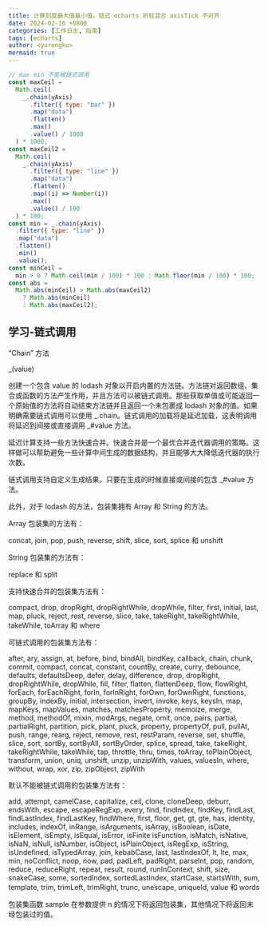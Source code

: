 ```yaml
---
title: 计算刻度最大值最小值，链式 echarts 折柱混合 axisTick 不对齐
date: 2024-02-16 +0800
categories: [工作日志, 指南]
tags: [echarts]
author: <yurongku>  
mermaid: true
---
```



```js
// max min 不能被链式调用
const maxCeil =
  Math.ceil(
    _.chain(yAxis)
      .filter({ type: "bar" })
      .map("data")
      .flatten()
      .max()
      .value() / 1000
  ) * 1000;
const maxCeil2 =
  Math.ceil(
    _.chain(yAxis)
      .filter({ type: "line" })
      .map("data")
      .flatten()
      .map((i) => Number(i))
      .max()
      .value() / 100
  ) * 100;
const min = _.chain(yAxis)
  .filter({ type: "line" })
  .map("data")
  .flatten()
  .min()
  .value();
const minCeil =
  min > 0 ? Math.ceil(min / 100) * 100 : Math.floor(min / 100) * 100;
const abs =
  Math.abs(minCeil) > Math.abs(maxCeil2)
    ? Math.abs(minCeil)
    : Math.abs(maxCeil2);
```

## 学习-链式调用
“Chain” 方法

_(value)

创建一个包含 value 的 lodash 对象以开启内置的方法链。方法链对返回数组、集合或函数的方法产生作用，并且方法可以被链式调用。那些获取单值或可能返回一个原始值的方法将自动结束方法链并且返回一个未包裹成 lodash 对象的值。如果明确需要链式调用可以使用 _.chain。链式调用的加载将是延迟加载，这表明调用将延迟到间接或直接调用 _#value 方法。

延迟计算支持一些方法快速合并。快速合并是一个最优合并迭代器调用的策略。这样做可以帮助避免一些计算中间生成的数据结构，并且能够大大降低迭代器的执行次数。

链式调用支持自定义生成结果。只要在生成的时候直接或间接的包含 _#value 方法。

此外，对于 lodash 的方法，包装集拥有 Array 和 String 的方法。

Array 包装集的方法有：

concat, join, pop, push, reverse, shift, slice, sort, splice 和 unshift

String 包装集的方法有：

replace 和 split

支持快速合并的包装集方法有：

compact, drop, dropRight, dropRightWhile, dropWhile, filter, first, initial, last, map, pluck, reject, rest, reverse, slice, take, takeRight, takeRightWhile, takeWhile, toArray 和 where

可链式调用的包装集方法有：

after, ary, assign, at, before, bind, bindAll, bindKey, callback, chain, chunk, commit, compact, concat, constant, countBy, create, curry, debounce, defaults, defaultsDeep, defer, delay, difference, drop, dropRight, dropRightWhile, dropWhile, fill, filter, flatten, flattenDeep, flow, flowRight, forEach, forEachRight, forIn, forInRight, forOwn, forOwnRight, functions, groupBy, indexBy, initial, intersection, invert, invoke, keys, keysIn, map, mapKeys, mapValues, matches, matchesProperty, memoize, merge, method, methodOf, mixin, modArgs, negate, omit, once, pairs, partial, partialRight, partition, pick, plant, pluck, property, propertyOf, pull, pullAt, push, range, rearg, reject, remove, rest, restParam, reverse, set, shuffle, slice, sort, sortBy, sortByAll, sortByOrder, splice, spread, take, takeRight, takeRightWhile, takeWhile, tap, throttle, thru, times, toArray, toPlainObject, transform, union, uniq, unshift, unzip, unzipWith, values, valuesIn, where, without, wrap, xor, zip, zipObject, zipWith

默认不能被链式调用的包装集方法有：

add, attempt, camelCase, capitalize, ceil, clone, cloneDeep, deburr, endsWith, escape, escapeRegExp, every, find, findIndex, findKey, findLast, findLastIndex, findLastKey, findWhere, first, floor, get, gt, gte, has, identity, includes, indexOf, inRange, isArguments, isArray, isBoolean, isDate, isElement, isEmpty, isEqual, isError, isFinite isFunction, isMatch, isNative, isNaN, isNull, isNumber, isObject, isPlainObject, isRegExp, isString, isUndefined, isTypedArray, join, kebabCase, last, lastIndexOf, lt, lte, max, min, noConflict, noop, now, pad, padLeft, padRight, parseInt, pop, random, reduce, reduceRight, repeat, result, round, runInContext, shift, size, snakeCase, some, sortedIndex, sortedLastIndex, startCase, startsWith, sum, template, trim, trimLeft, trimRight, trunc, unescape, uniqueId, value 和 words

包装集函数 sample 在参数提供 n 的情况下将返回包装集，其他情况下将返回未经包装过的值。

